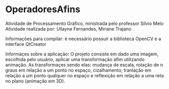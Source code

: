 # OperadoresAfins

Atividade de Processamento Gráfico, ministrada pelo professor Silvio Melo 
Atividade realizada por: Ullayne Fernandes, Miriane Trajano 

Informações para compilar: 
é necessário possuir a biblioteca OpenCV e a interface QtCreator 

Informaçes sobre a aplicação: 
O projeto consiste em dado uma imagem, escolhida pelo usuário, aplicar uma transformação afim utilizando animação. 
As transformaçes sendo elas: mudança de escala, rotação de n graus em relação a um ponto no espaço, cizalhamento, tranlação em relação a um ponto qualquer no espaço e reflexição em relação a uma reta no plano (animação em 3D). 



